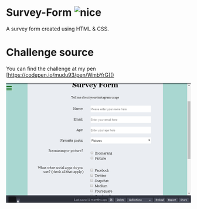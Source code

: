 # Survey-Form ![nice](https://cdn.rawgit.com/sindresorhus/awesome/d7305f38d29fed78fa85652e3a63e154dd8e8829/media/badge.svg)

A survey form  created using HTML & CSS.


# Challenge source 

You can find the challenge at my pen [https://codepen.io/mudu93/pen/WmbYrG]()


![](survey.png)
